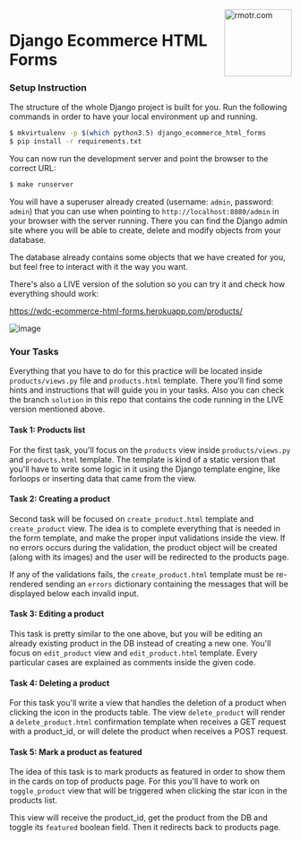 <img align="right" width="120" alt="rmotr.com" src="https://user-images.githubusercontent.com/7065401/45454218-80bee800-b6b9-11e8-97bb-bb5e7675f440.png">

# Django Ecommerce HTML Forms

### Setup Instruction

The structure of the whole Django project is built for you. Run the following commands in order to have your local environment up and running.  

```bash
$ mkvirtualenv -p $(which python3.5) django_ecommerce_html_forms
$ pip install -r requirements.txt
```

You can now run the development server and point the browser to the correct URL:

```bash
$ make runserver
```

You will have a superuser already created (username: `admin`, password: `admin`) that you can use when pointing to `http://localhost:8080/admin` in your browser with the server running. There you can find the Django admin site where you will be able to create, delete and modify objects from your database.

The database already contains some objects that we have created for you, but feel free to interact with it the way you want.

There's also a LIVE version of the solution so you can try it and check how everything should work:

https://wdc-ecommerce-html-forms.herokuapp.com/products/

![image](https://user-images.githubusercontent.com/1155573/49093930-ee53cc80-f243-11e8-93d1-6fb6a8f9d183.png)

### Your Tasks

Everything that you have to do for this practice will be located inside `products/views.py` file and `products.html` template.
There you'll find some hints and instructions that will guide you in your tasks. Also you can check the branch `solution` in this repo that contains the code running in the LIVE version mentioned above.

#### Task 1: Products list

For the first task, you'll focus on the `products` view inside `products/views.py` and `products.html` template. The template is kind of a static version that you'll have to write some logic in it using the Django template engine, like forloops or inserting data that came from the view.


#### Task 2: Creating a product

Second task will be focused on `create_product.html` template and `create_product` view. The idea is to complete everything that is needed in the form template, and make the proper input validations inside the view. If no errors occurs during the validation, the product object will be created (along with its images) and the user will be redirected to the products page.

If any of the validations fails, the `create_product.html` template must be re-rendered sending an `errors` dictionary containing the messages that will be displayed below each invalid input.


#### Task 3: Editing a product

This task is pretty similar to the one above, but you will be editing an already existing product in the DB instead of creating a new one.
You'll focus on `edit_product` view and `edit_product.html` template. Every particular cases are explained as comments inside the given code.


#### Task 4: Deleting a product

For this task you'll write a view that handles the deletion of a product when clicking the icon in the products table. The view `delete_product` will render a `delete_product.html` confirmation template when receives a GET request with a product_id, or will delete the product when receives a POST request.


#### Task 5: Mark a product as featured

The idea of this task is to mark products as featured in order to show them in the cards on top of products page. For this you'll have to work on `toggle_product` view that will be triggered when clicking the star icon in the products list.

This view will receive the product_id, get the product from the DB and toggle its `featured` boolean field. Then it redirects back to products page.
